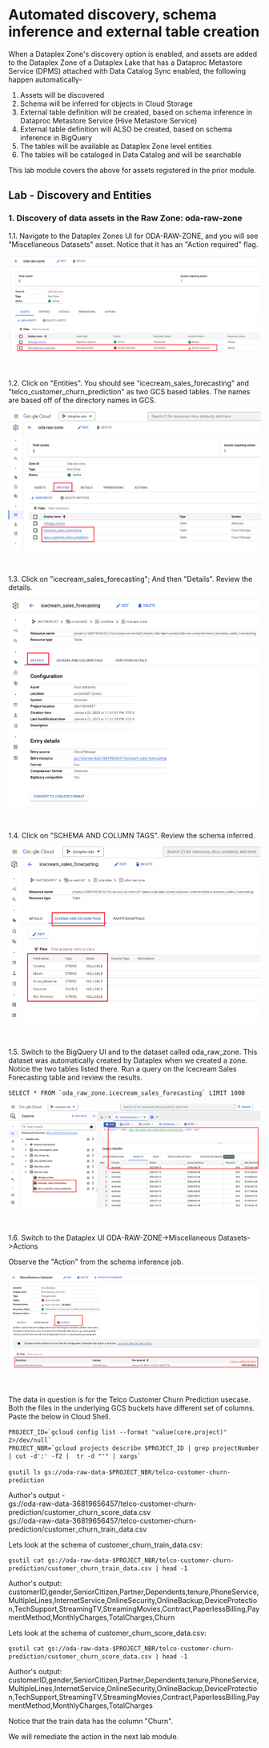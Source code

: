 # Automated discovery, schema inference and external table creation

When a Dataplex Zone's discovery option is enabled, and assets are added to the Dataplex Zone of a Dataplex Lake that has a Dataproc Metastore Service (DPMS) attached with Data Catalog Sync enabled, the following happen automatically-
1. Assets will be discovered
2. Schema will be inferred for objects in Cloud Storage
3. External table definition will be created, based on schema inference in Dataproc Metastore Service (Hive Metastore Service) 
4. External table definition will ALSO be created, based on schema inference in BigQuery
5. The tables will be available as Dataplex Zone level entities
6. The tables will be cataloged in Data Catalog and will be searchable

This lab module covers the above for assets registered in the prior module.

## Lab - Discovery and Entities

### 1. Discovery of data assets in the Raw Zone: oda-raw-zone

1.1. Navigate to the Dataplex Zones UI for ODA-RAW-ZONE, and you will see "Miscellaneous Datasets" asset. Notice that it has an "Action required" flag.

![DISC-1](../01-images/05-01.png)   
<br><br>

1.2. Click on "Entities". You should see "icecream_sales_forecasting" and "telco_customer_churn_prediction" as two GCS based tables. The names are based off of the directory names in GCS.

![DISC-2](../01-images/05-02.png)   
<br><br>

1.3. Click on "icecream_sales_forecasting"; And then "Details". Review the details.

![DISC-3](../01-images/05-03.png)   
<br><br>

1.4. Click on "SCHEMA AND COLUMN TAGS". Review the schema inferred.

![DISC-4](../01-images/05-04.png)   
<br><br>

1.5. Switch to the BigQuery UI and to the dataset called oda_raw_zone. This dataset was automatically created by Dataplex when we created a zone. Notice the two tables listed there. Run a query on the Icecream Sales Forecasting table and review the results.

```
SELECT * FROM `oda_raw_zone.icecream_sales_forecasting` LIMIT 1000
```

![DISC-5](../01-images/05-05.png)   
<br><br>

1.6. Switch to the Dataplex UI ODA-RAW-ZONE->Miscellaneous Datasets->Actions

Observe the "Action" from the schema inference job.

![DISC-6](../01-images/05-06.png)   
<br><br>

The data in question is for the Telco Customer Churn Prediction usecase. Both the files in the underlying GCS buckets have different set of columns. Paste the below in Cloud Shell.

```
PROJECT_ID=`gcloud config list --format "value(core.project)" 2>/dev/null`
PROJECT_NBR=`gcloud projects describe $PROJECT_ID | grep projectNumber | cut -d':' -f2 |  tr -d "'" | xargs`

gsutil ls gs://oda-raw-data-$PROJECT_NBR/telco-customer-churn-prediction
```

Author's output - <br>
gs://oda-raw-data-36819656457/telco-customer-churn-prediction/customer_churn_score_data.csv<br>
gs://oda-raw-data-36819656457/telco-customer-churn-prediction/customer_churn_train_data.csv<br>


Lets look at the schema of customer_churn_train_data.csv:
```
gsutil cat gs://oda-raw-data-$PROJECT_NBR/telco-customer-churn-prediction/customer_churn_train_data.csv | head -1
```

Author's output:<br>
customerID,gender,SeniorCitizen,Partner,Dependents,tenure,PhoneService,MultipleLines,InternetService,OnlineSecurity,OnlineBackup,DeviceProtection,TechSupport,StreamingTV,StreamingMovies,Contract,PaperlessBilling,PaymentMethod,MonthlyCharges,TotalCharges,Churn<br>


Lets look at the schema of customer_churn_score_data.csv:
```
gsutil cat gs://oda-raw-data-$PROJECT_NBR/telco-customer-churn-prediction/customer_churn_score_data.csv | head -1
```

Author's output:<br>
customerID,gender,SeniorCitizen,Partner,Dependents,tenure,PhoneService,MultipleLines,InternetService,OnlineSecurity,OnlineBackup,DeviceProtection,TechSupport,StreamingTV,StreamingMovies,Contract,PaperlessBilling,PaymentMethod,MonthlyCharges,TotalCharges<br>

Notice that the train data has the column "Churn".<br>

We will remediate the action in the next lab module.


